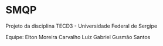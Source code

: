 # SMQP
Projeto da disciplina TECD3 - Universidade Federal de Sergipe

Equipe:
Elton Moreira Carvalho
Luiz Gabriel Gusmão Santos
